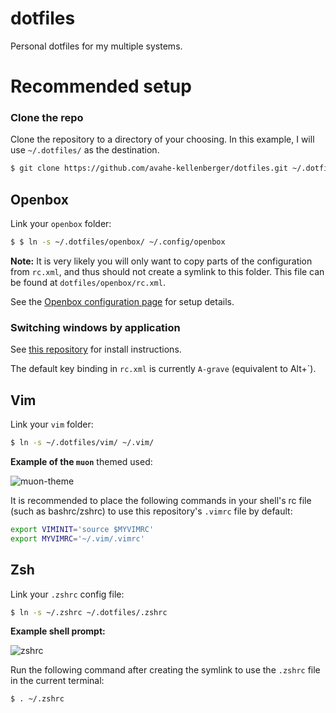 # dotfiles
Personal dotfiles for my multiple systems.

# Recommended setup

### Clone the repo

Clone the repository to a directory of your choosing. In this example, I will use `~/.dotfiles/` as the destination.

```sh
$ git clone https://github.com/avahe-kellenberger/dotfiles.git ~/.dotfiles/
```

## Openbox

Link your `openbox` folder:

```sh
$ $ ln -s ~/.dotfiles/openbox/ ~/.config/openbox
```

**Note:** It is very likely you will only want to copy parts of the configuration from `rc.xml`, and thus should not create a symlink to this folder. This file can be found at `dotfiles/openbox/rc.xml`.

See the [Openbox configuration page](http://openbox.org/wiki/Help:Configuration) for setup details.

### Switching windows by application

See [this repository](https://github.com/avahe-kellenberger/wmctrl-switch-by-application) for install instructions.

The default key binding in `rc.xml` is currently `A-grave` (equivalent to Alt+`).

## Vim

Link your `vim` folder:

```sh
$ ln -s ~/.dotfiles/vim/ ~/.vim/
```

**Example of the `muon`** themed used:

![muon-theme](https://user-images.githubusercontent.com/34498340/47609534-8c1e6680-da0e-11e8-9faf-bd468b8a1f49.png)

It is recommended to place the following commands in your shell's rc file (such as bashrc/zshrc) to use this repository's `.vimrc` file by default:

```sh
export VIMINIT='source $MYVIMRC'
export MYVIMRC='~/.vim/.vimrc'
```
## Zsh

Link your `.zshrc` config file:

```sh
$ ln -s ~/.zshrc ~/.dotfiles/.zshrc
```

**Example shell prompt:**

![zshrc](https://user-images.githubusercontent.com/34498340/47609503-d2bf9100-da0d-11e8-8e54-e73e3619fbd3.png)

Run the following command after creating the symlink to use the `.zshrc` file in the current terminal:
```sh
$ . ~/.zshrc
```
